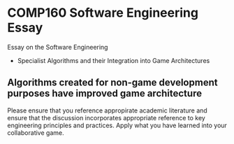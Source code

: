# COMP160 Software Engineering Essay
Essay on the Software Engineering

* Specialist Algorithms and their Integration into Game Architectures

## Algorithms created for non-game development purposes have improved game architecture

Please ensure that you reference appropirate academic literature and ensure that the discussion incorporates appropriate reference to key engineering principles and practices. Apply what you have learned into your collaborative game.
